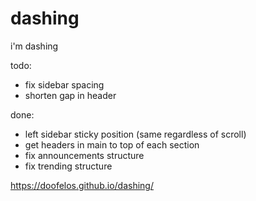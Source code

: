 # dashing
i'm dashing

todo:
- fix sidebar spacing
- shorten gap in header


done:
- left sidebar sticky position (same regardless of scroll)
- get headers in main to top of each section
- fix announcements structure
- fix trending structure

https://doofelos.github.io/dashing/
